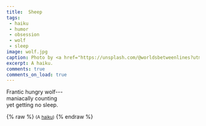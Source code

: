 ```yaml
---
title:  Sheep
tags:
 - haiku
 - humor
 - obsession
 - wolf
 - sleep
image: wolf.jpg
caption: Photo by <a href="https://unsplash.com/@worldsbetweenlines?utm_source=unsplash&utm_medium=referral&utm_content=creditCopyText">Patrick Hendry</a> on <a href="https://unsplash.com/s/photos/wolf?utm_source=unsplash&utm_medium=referral&utm_content=creditCopyText">Unsplash</a>
excerpt: A haiku.
comments: true
comments_on_load: true
---
```


Frantic hungry wolf---<br />
maniacally counting<br />
yet getting no sleep.

{% raw %}
<small>(A <a href="https://poets.org/glossary/haiku">haiku</a>)</small>
{% endraw %}
